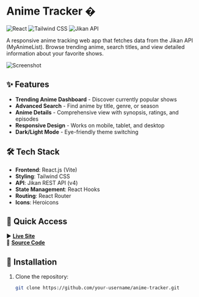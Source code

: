 # Anime Tracker �

![React](https://img.shields.io/badge/React-20232A?style=for-the-badge&logo=react&logoColor=61DAFB)
![Tailwind CSS](https://img.shields.io/badge/Tailwind_CSS-38B2AC?style=for-the-badge&logo=tailwind-css&logoColor=white)
![Jikan API](https://img.shields.io/badge/Jikan_API-FF6F61?style=for-the-badge)

A responsive anime tracking web app that fetches data from the Jikan API (MyAnimeList). Browse trending anime, search titles, and view detailed information about your favorite shows.

![Screenshot](<img width="1351" height="3992" alt="2025-07-11 10 41 28 pixelwork netlify app 0becc797f2aa" src="https://github.com/user-attachments/assets/8a32a797-5f22-4cc8-a4e5-6bbd1c68a443" />
)

## ✨ Features

- **Trending Anime Dashboard** - Discover currently popular shows
- **Advanced Search** - Find anime by title, genre, or season
- **Anime Details** - Comprehensive view with synopsis, ratings, and episodes
- **Responsive Design** - Works on mobile, tablet, and desktop
- **Dark/Light Mode** - Eye-friendly theme switching

## 🛠️ Tech Stack

- **Frontend**: React.js (Vite)
- **Styling**: Tailwind CSS
- **API**: Jikan REST API (v4)
- **State Management**: React Hooks
- **Routing**: React Router
- **Icons**: Heroicons

## 🚀 Quick Access
▶️ **[Live Site](https://pixelwork.netlify.app)**  
📂 **[Source Code](https://github.com/iamkyrin/PixelWork)**


## 🚀 Installation

1. Clone the repository:
   ```bash
   git clone https://github.com/your-username/anime-tracker.git
